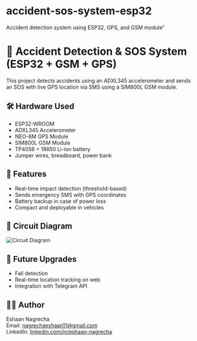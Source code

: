 # accident-sos-system-esp32
Accident detection system using ESP32, GPS, and GSM module”
# 🚨 Accident Detection & SOS System (ESP32 + GSM + GPS)

This project detects accidents using an ADXL345 accelerometer and sends an SOS with live GPS location via SMS using a SIM800L GSM module.

## 🛠 Hardware Used
- ESP32-WROOM
- ADXL345 Accelerometer
- NEO-6M GPS Module
- SIM800L GSM Module
- TP4056 + 18650 Li-ion battery
- Jumper wires, breadboard, power bank

## 🧠 Features
- Real-time impact detection (threshold-based)
- Sends emergency SMS with GPS coordinates
- Battery backup in case of power loss
- Compact and deployable in vehicles

## 📐 Circuit Diagram
![Circuit Diagram](circuit_diagram.jpg)

## 🔄 Future Upgrades
- Fall detection
- Real-time location tracking on web
- Integration with Telegram API

## 👨‍💻 Author
Eshaan Nagrecha  
Email: nagrechaeshaan11@gmail.com  
LinkedIn: [linkedin.com/in/eshaan-nagrecha](https://linkedin.com/in/eshaan-nagrecha)
